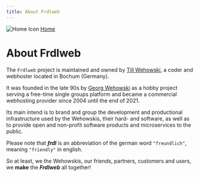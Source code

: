 ```yaml
---
title: About Frdlweb
---
```


![Home Icon](/favicon.ico) [Home](/)
 
# About Frdlweb
The `Frdlweb` project is maintained and owned by [Till Wehowski](https://webfan.de/u/frdl-github-2658030), a coder and webhoster located in Bochum (Germany).

It was founded in the late 90s by [Georg Wehowski](https://wehowski.de) as a hobby project serving a free-time single groups platform and became a commercial webhosting provider since 2004 until the end of 2021.

Its main intend is to brand and group the development and productional infrastructure used by the Wehowskis, their hard- and software, as well as to provide open and non-profit software products and microservices to the public.

Please note that ***frdl*** is an abbreviation of the german word `"freundlich"`, meaning `"friendly"` in english. 

So at least, we the Wehowskis, our friends, partners, customers and users, we **make** the ***Frdlweb*** all together!
